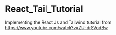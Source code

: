 # React_Tail_Tutorial
Implementing the React Js and Tailwind tutorial from https://www.youtube.com/watch?v=ZU-drSVodBw
